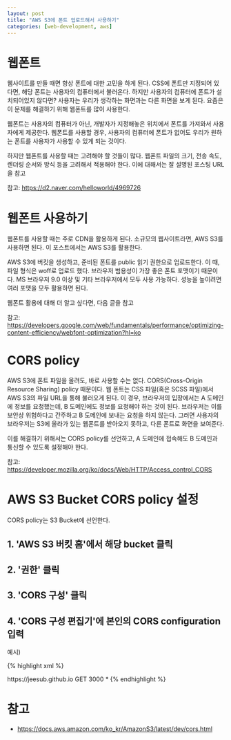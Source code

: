 ```yaml
---
layout: post
title: "AWS S3에 폰트 업로드해서 사용하기"
categories: [web-development, aws]
---
```


# 웹폰트

웹사이트를 만들 때면 항상 폰트에 대한 고민을 하게 된다.
CSS에 폰트만 지정되어 있다면, 해당 폰트는 사용자의 컴퓨터에서 불러온다.
하지만 사용자의 컴퓨터에 폰트가 설치되어있지 않다면?
사용자는 우리가 생각하는 화면과는 다른 화면을 보게 된다.
요즘은 이 문제를 해결하기 위해 웹폰트를 많이 사용한다.

웹폰트는 사용자의 컴퓨터가 아닌, 개발자가 지정해놓은 위치에서 폰트를 가져와서 사용자에게 제공한다.
웹폰트를 사용할 경우, 사용자의 컴퓨터에 폰트가 없어도 우리가 원하는 폰트를 사용자가 사용할 수 있게 되는 것이다.

하지만 웹폰트를 사용할 때는 고려해야 할 것들이 많다.
웹폰트 파일의 크기, 전송 속도, 렌더링 순서와 방식 등을 고려해서 적용해야 한다.
이에 대해서는 잘 설명된 포스팅 URL을 참고

참고: <https://d2.naver.com/helloworld/4969726>

# 웹폰트 사용하기

웹폰트를 사용할 때는 주로 CDN을 활용하게 된다.
소규모의 웹사이트라면, AWS S3를 사용하면 된다.
이 포스트에서는 AWS S3를 활용한다.

AWS S3에 버킷을 생성하고, 준비된 폰트를 public 읽기 권한으로 업로드한다.
이 때, 파일 형식은 woff로 업로드 했다.
브라우저 범용성이 가장 좋은 폰트 포맷이기 때문이다.
MS 브라우저 9.0 이상 및 기타 브라우저에서 모두 사용 가능하다.
성능을 높이려면 여러 포맷을 모두 활용하면 된다.

웹폰트 활용에 대해 더 알고 싶다면, 다음 글을 참고

참고: <https://developers.google.com/web/fundamentals/performance/optimizing-content-efficiency/webfont-optimization?hl=ko>

# CORS policy

AWS S3에 폰트 파일을 올려도, 바로 사용할 수는 없다.
CORS(Cross-Origin Resource Sharing) policy 때문이다.
웹 폰트는 CSS 파일(혹은 SCSS 파일)에서 AWS S3의 파일 URL을 통해 불러오게 된다.
이 경우, 브라우저의 입장에서는 A 도메인에 정보를 요청했는데, B 도메인에도 정보를 요청해야 하는 것이 된다.
브라우저는 이를 보안상 위험하다고 간주하고 B 도메인에 보내는 요청을 하지 않는다.
그러면 사용자의 브라우저는 S3에 올라가 있는 웹폰트를 받아오지 못하고, 다른 폰트로 화면을 보여준다.

이를 해결하기 위해서는 CORS policy를 선언하고, A 도메인에 접속해도 B 도메인과 통신할 수 있도록 설정해야 한다.

참고: <https://developer.mozilla.org/ko/docs/Web/HTTP/Access_control_CORS>

# AWS S3 Bucket CORS policy 설정

CORS policy는 S3 Bucket에 선언한다.

## 1. 'AWS S3 버킷 홈'에서 해당 bucket 클릭
## 2. '권한' 클릭
## 3. 'CORS 구성' 클릭
## 4. 'CORS 구성 편집기'에 본인의 CORS configuration 입력

예시)

{% highlight xml %}
<?xml version="1.0" encoding="UTF-8"?>
<CORSConfiguration xmlns="http://s3.amazonaws.com/doc/2006-03-01/">
  <CORSRule>
    <AllowedOrigin>https://jeesub.github.io</AllowedOrigin>
    <AllowedMethod>GET</AllowedMethod>
    <MaxAgeSeconds>3000</MaxAgeSeconds>
    <AllowedHeader>*</AllowedHeader>
  </CORSRule>
</CORSConfiguration>
{% endhighlight %}

# 참고

* <https://docs.aws.amazon.com/ko_kr/AmazonS3/latest/dev/cors.html>